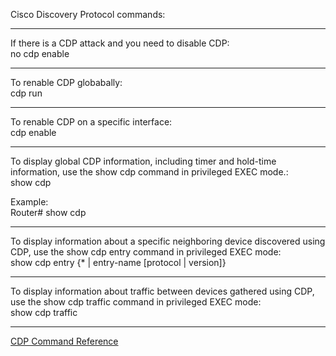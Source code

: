 Cisco Discovery Protocol commands:
______________________________________________________________________________________________

If there is a CDP attack and you need to disable CDP:<br>
no cdp enable
______________________________________________________________________________________________
To renable CDP globabally:<br>
cdp run
______________________________________________________________________________________________
To renable CDP on a specific interface:<br>
cdp enable
______________________________________________________________________________________________
To display global CDP information, including timer and hold-time information, use the show cdp command in privileged EXEC mode.:<br>
show cdp

Example:<br>
Router# show cdp
______________________________________________________________________________________________
To display information about a specific neighboring device discovered using CDP, use the show cdp entry command in privileged EXEC mode:<br>
show cdp entry {* | entry-name [protocol | version]}
______________________________________________________________________________________________

To display information about traffic between devices gathered using CDP, use the show cdp traffic command in privileged EXEC mode:<br>
show cdp traffic

______________________________________________________________________________________________
[CDP Command Reference](https://www.cisco.com/c/en/us/td/docs/optical/cpt/r9_5/command/reference/cpt95_cr/cpt95_cr_chapter_01101.pdf)

